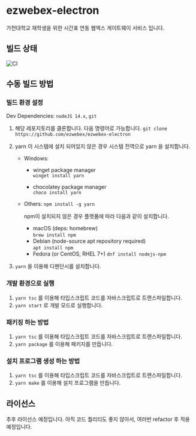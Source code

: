 # ezwebex-electron
가천대학교 재학생을 위한 시간표 연동 웹엑스 게이트웨이 서비스 입니다.

## 빌드 상태
![CI](https://github.com/ezwebex/ezwebex-electron/workflows/CI/badge.svg)

## 수동 빌드 방법

### 빌드 환경 설정
Dev Dependencies: `nodeJS 14.x`, `git`  

1. 해당 레포지토리를 클론합니다. 다음 명령어로 가능합니다.
   `git clone https://github.com/ezwebex/ezwebex-electron`

2. yarn 이 시스템에 설치 되어있지 않은 경우 시스템 전역으로 yarn 을 설치합니다.
   * Windows: 
     - winget package manager  
       `winget install yarn`  

     - chocolatey package manager  
       `choco install yarn`
   * Others:
     `npm install -g yarn`

     npm이 설치되지 않은 경우 플랫폼에 따라 다음과 같이 설치합니다.
     - macOS (deps: homebrew)  
       `brew install npm`
     - Debian (node-source apt repository required)   
       `apt install npm`
     - Fedora (or CentOS, RHEL 7+)
       `dnf install nodejs-npm`

3. `yarn` 을 이용해 디펜던시를 설치합니다.

### 개발 환경으로 실행
1. `yarn tsc` 를 이용해 타입스크립트 코드를 자바스크립트로 트랜스파일합니다.
2. `yarn start` 로 개발 모드로 실행합니다.

### 패키징 하는 방법
1. `yarn tsc` 를 이용해 타입스크립트 코드를 자바스크립트로 트랜스파일합니다.
2. `yarn package` 를 이용해 패키지를 만듭니다.

### 설치 프로그램 생성 하는 방법
1. `yarn tsc` 를 이용해 타입스크립트 코드를 자바스크립트로 트랜스파일합니다.
2. `yarn make` 를 이용해 설치 프로그램을 만듭니다.

## 라이선스

추후 라이선스 예정입니다. 아직 코드 퀄리티도 좋지 않아서, 여러번 refactor 후 적용 예정입니다.
